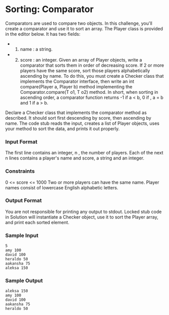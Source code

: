 # Sorting: Comparator


Comparators are used to compare two objects. In this challenge, you'll create a comparator and use it to sort an array. The Player class is provided in the editor below. It has two fields:

* 1. name : a string.
* 2. score : an integer.
Given an array of  Player objects, write a comparator that sorts them in order of decreasing score. If 2 or more players have the same score, sort those players alphabetically ascending by name. To do this, you must create a Checker class that implements the Comparator interface, then write an int compare(Player a, Player b) method implementing the Comparator.compare(T o1, T o2) method. In short, when sorting in ascending order, a comparator function returns -1 if a < b, 0 if , a = b and 1 if a > b.

Declare a Checker class that implements the comparator method as described. It should sort first descending by score, then ascending by name. The code stub reads the input, creates a list of Player objects, uses your method to sort the data, and prints it out properly.


### Input Format

The first line contains an integer, n , the number of players.
Each of the next n lines contains a player's  name and score, a string and an integer.

### Constraints

0  <=   score  <=  1000
Two or more players can have the same name.
Player names consist of lowercase English alphabetic letters.

### Output Format

You are not responsible for printing any output to stdout. Locked stub code in Solution will instantiate a Checker object, use it to sort the Player array, and print each sorted element.

### Sample Input
```
5
amy 100
david 100
heraldo 50
aakansha 75
aleksa 150
```
### Sample Output
```
aleksa 150
amy 100
david 100
aakansha 75
heraldo 50
```